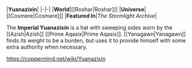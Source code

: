 |**Yuanazixin**|
|-|-|
|**World**|[[Roshar\|Roshar]]|
|**Universe**|[[Cosmere\|Cosmere]]|
|**Featured In**|*The Stormlight Archive*|

The **Imperial Yuanazixin** is a hat with sweeping sides worn by the [[Azish\|Azish]] [[Prime Aqasix\|Prime Aqasix]]. [[Yanagawn\|Yanagawn]] finds its weight to be a burden, but uses it to provide himself with some extra authority when necessary.



https://coppermind.net/wiki/Yuanazixin
